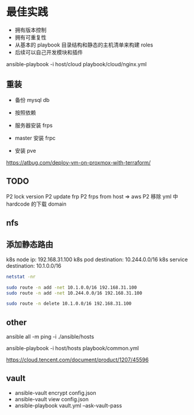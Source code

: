 # 最佳实践

- 拥有版本控制
- 拥有可重复性
- 从基本的 playbook 目录结构和静态的主机清单来构建 roles
- 后续可以自己开发模块和插件

ansible-playbook -i host/cloud playbook/cloud/nginx.yml

## 重装

- 备份 mysql db


- 按照依赖
- 服务器安装 frps
- master 安装 frpc
- 安装 pve

https://atbug.com/deploy-vm-on-proxmox-with-terraform/

## TODO

P2 lock version
P2 update frp
P2 frps from host => aws
P2 移除 yml 中 hardcode 的下载 domain

## nfs

## 添加静态路由

k8s node ip: 192.168.31.100
k8s pod destination: 10.244.0.0/16
k8s service destination: 10.1.0.0/16

```sh
netstat -nr

sudo route -n add -net 10.1.0.0/16 192.168.31.100
sudo route -n add -net 10.244.0.0/16 192.168.31.100

sudo route -n delete 10.1.0.0/16 192.168.31.100
```

## other

ansible all -m ping -i ./ansible/hosts

ansible-playbook -i host/hosts playbook/common.yml

https://cloud.tencent.com/document/product/1207/45596

## vault

- ansible-vault encrypt config.json
- ansible-vault view config.json
- ansible-playbook vault.yml –ask-vault-pass